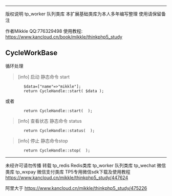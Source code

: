 _____________
版权说明  tp_worker 队列类库
本扩展基础类库为本人多年编写整理 
使用请保留备注

作者Mikkle QQ:776329498 
使用教程:
https://www.kancloud.cn/book/mikkle/thinkphp5_study

## CycleWorkBase
循环处理
>[info] 启动 静态命令 start
~~~
        $data=["name"=>"mikkle"];
        return CycleHandle::start( $data );
~~~
或者
~~~
        return CycleHandle::start(  );
~~~
>[info] 查看状态 静态命令 status
~~~
        return CycleHandle::status(  );
~~~
>[info] 停止 静态命令stop
~~~
        return CycleHandle::stop(  );
~~~








---------------------------------------------
未经许可请勿传播 转载
tp_redis Redis类库
tp_worker 队列类库
tp_wechat 微信类库
tp_wxpay  微信支付类库
TP5专用微信sdk下载及使用教程
https://www.kancloud.cn/mikkle/thinkphp5_study/447624

阿里大于
https://www.kancloud.cn/mikkle/thinkphp5_study/475226